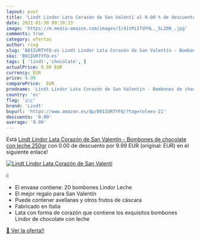 ```yaml
---
layout: post
title: 'Lindt Lindor Lata Corazón de San Valentí al 0.00 % de descuento'
date: 2021-01-30 09:39:33
image: 'https://m.media-amazon.com/images/I/41tMiIfdYHL._SL200_.jpg'
comments: true
category: ofertas
author: ring
slug: 'B01IURTYFQ-es Lindt Lindor Lata Corazón de San Valentín - Bombones de...'
sku: 'B01IURTYFQ-es'
tags: [ 'lindt','chocolate', ]
actualPrice: 9.99 EUR
currency: EUR
price: 9.99
comparePrice:  EUR
prodname: 'Lindt Lindor Lata Corazón de San Valentín - Bombones de chocolate con leche  250gr'
country: 'es'
flag: '🇪🇸'
brand: 'Lindt'
buyurl: 'https://www.amazon.es/dp/B01IURTYFQ/?tag=tolees-21'
descuento: '0.00'
average: '9.99'
---
```


Está [Lindt Lindor Lata Corazón de San Valentín - Bombones de chocolate con leche  250gr](https://www.amazon.es/dp/B01IURTYFQ/?tag=tolees-21) con 0.00 de descuento por 9.99 EUR (original:  EUR) en el siguiente enlace!

[![Lindt Lindor Lata Corazón de San Valentí](https://m.media-amazon.com/images/I/41tMiIfdYHL._SL200_.jpg)](https://www.amazon.es/dp/B01IURTYFQ/?tag=tolees-21)

ℹ️:

- El envase contiene: 20 bombones Lindor Leche
- El mejor regalo para San Valentín
- Puede contener avellanas y otros frutos de cáscara
- Fabricado en Italia
- Lata con forma de corazón que contiene los exquisitos bombones Lindor de chocolate con leche

[🛒 Ver la oferta!!](https://www.amazon.es/dp/B01IURTYFQ/?tag=tolees-21)
